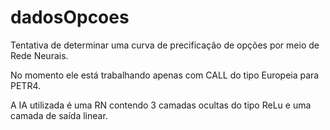 # dadosOpcoes
Tentativa de determinar uma curva de precificação de opções por meio de Rede Neurais.

No momento ele está trabalhando apenas com CALL do tipo Europeia para PETR4.

A IA utilizada é uma RN contendo 3 camadas ocultas do tipo ReLu e uma camada de saída linear.
